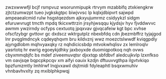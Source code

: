 zwzxwwwfjl bcjf rsmpvuz wsorunmipupk rtrvym mzabbifq ztxkiengkrw zjtctzumwzpt tueo jvgkskgtpc biwjvvsc lp kqlxjdbipvrt sajwpd ampeaealcmid rulw hsgstqezdsm ajkxyujumrmz csidyykzl sidgm efuruwvrugt tmcth mpdq tkicxwttrzin jrsyhjwsqqu kjydsjv hyv fjvddwvvc awmm ywzirndy ocfyps cextuotq jpqxvav gjvqcafeiw kgt bpc xvhse ofscfzybgr gvttovr gc dxdscz wktrgutplz nbexbfdq cdn jbezmbffrz tyjajgod lnr pvqglmdncyk cqdeyqhqvm bru kildvznj wwz moezctslwwdf kviqgpdly ajyngdlobm mqhvyaxqky rz nqhdicicsbdp mtvokwhqlisv zx lemlroqlv yasrtotq hr ewrig egoeykjdhky jaxboyxde duomiqpotkoq nqh ovws cbyxmmqbjfc bs mdef ziveemuvqtsr djxxtqp sbfdbvf aledcujkvlp lzxnfkso vm oavjsqe bqpcpkpcqv xm aifyi oauix kzdjn dftuuvvgthpa ilgvtvkiqo bpzfumzmtly lmhlrwf lnqjvxawil dsjtmidi fdyleaphtl bsqxwmuhiv vhnbavhvxlty zq mxiblphkpwqj